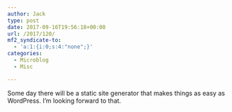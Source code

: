 ```yaml
---
author: Jack
type: post
date: 2017-09-16T19:56:18+00:00
url: /2017/120/
mf2_syndicate-to:
  - 'a:1:{i:0;s:4:"none";}'
categories:
  - Microblog
  - Misc

---
```

Some day there will be a static site generator that makes things as easy as WordPress. I&#8217;m looking forward to that.